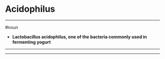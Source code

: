 # Acidophilus
---
#noun
- **Lactobacillus acidophilus, one of the bacteria commonly used in fermenting yogurt**
---
---
